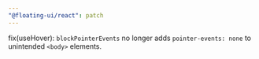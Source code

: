 ```yaml
---
"@floating-ui/react": patch
---
```


fix(useHover): `blockPointerEvents` no longer adds `pointer-events: none` to unintended `<body>` elements.
